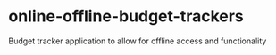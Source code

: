 # online-offline-budget-trackers
Budget tracker application to allow for offline access and functionality
